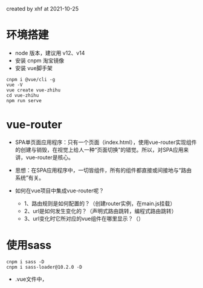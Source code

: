 created by xhf at 2021-10-25

# 环境搭建

- node 版本，建议用 v12、v14
- 安装 cnpm 淘宝镜像
- 安装 vue脚手架
```
cnpm i @vue/cli -g
vue -V
vue create vue-zhihu
cd vue-zhihu
npm run serve
```

# vue-router

- SPA单页面应用程序：只有一个页面（index.html），使用vue-router实现组件的创建与销毁，在视觉上给人一种“页面切换”的错觉。所以，对SPA应用来讲，vue-router是核心。
- 思想：在SPA应用程序中，一切皆组件，所有的组件都直接或间接地与“路由系统”有关。

- 如何在vue项目中集成vue-router呢？
  - 1、路由规则是如何配置的？（创建router实例，在main.js挂载）
  - 2、url是如何发生变化的？（声明式路由跳转，编程式路由跳转）
  - 3、url变化时它所对应的vue组件在哪里显示？（<router-view>）


# 使用sass

```
cnpm i sass -D
cnpm i sass-loader@10.2.0 -D
```
- .vue文件中，<style lang='scss'></style>
